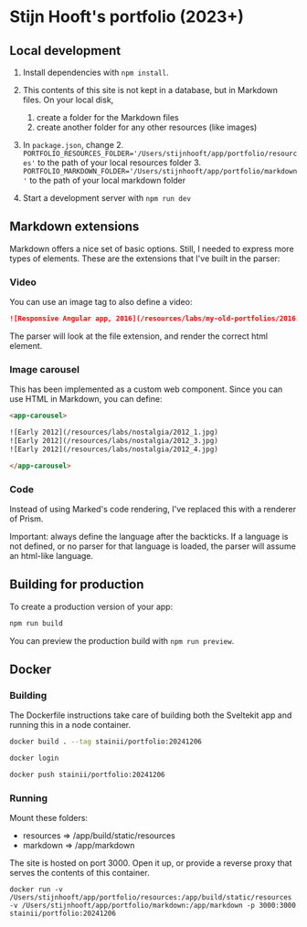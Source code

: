 # Stijn Hooft's portfolio (2023+)

## Local development
1. Install dependencies with `npm install`.

1. This contents of this site is not kept in a database, but  in Markdown files. On your local disk,
   1. create a folder for the Markdown files
   2. create another folder for any other resources (like images)

1. In `package.json`, change 
   2. `PORTFOLIO_RESOURCES_FOLDER='/Users/stijnhooft/app/portfolio/resources'` to the path of your local resources folder
   3. `PORTFOLIO_MARKDOWN_FOLDER='/Users/stijnhooft/app/portfolio/markdown'` to the path of your local markdown folder
1. Start a development server with `npm run dev`

## Markdown extensions
Markdown offers a nice set of basic options. Still, I needed to express more types of elements. These are the extensions that I've built in the parser:

### Video
You can use an image tag to also define a video:

```markdown
![Responsive Angular app, 2016](/resources/labs/my-old-portfolios/2016.mov)
```

The parser will look at the file extension, and render the correct html element.

### Image carousel
This has been implemented as a custom web component. Since you can use HTML in Markdown, you can define:

```html
<app-carousel>

![Early 2012](/resources/labs/nostalgia/2012_1.jpg)
![Early 2012](/resources/labs/nostalgia/2012_3.jpg)
![Early 2012](/resources/labs/nostalgia/2012_4.jpg)

</app-carousel>
```

### Code
Instead of using Marked's code rendering, I've replaced this with a renderer of Prism.

Important: always define the language after the backticks. If a language is not defined, or no parser for that language is loaded, the parser will assume an html-like language.

## Building for production
To create a production version of your app:

```bash
npm run build
```

You can preview the production build with `npm run preview`.

## Docker
### Building
The Dockerfile instructions take care of building both the Sveltekit app and running this in a node container.

```bash
docker build . --tag stainii/portfolio:20241206
```

```bash
docker login
```

```bash
docker push stainii/portfolio:20241206
```

### Running
Mount these folders:
* resources => /app/build/static/resources
* markdown => /app/markdown

The site is hosted on port 3000. Open it up, or provide a reverse proxy that serves the contents of this container.

```shell
docker run -v /Users/stijnhooft/app/portfolio/resources:/app/build/static/resources -v /Users/stijnhooft/app/portfolio/markdown:/app/markdown -p 3000:3000 stainii/portfolio:20241206
```
